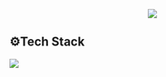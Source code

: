 <p align='center'>
    <img src="https://capsule-render.vercel.app/api?type=waving&color=random&height=300&section=header&text=Hello👋&fontSize=90&animation=fadeIn&fontAlignY=38&descAlignY=51&descAlign=62"/>
</p>
<h2>⚙️Tech Stack</h2>
<p>
    <img src="https://img.shields.io/badge/JavaScript-F7DF1E?style=flat-square&logo=JavaScript&logoColor=white"/>&nbsp
</p>
